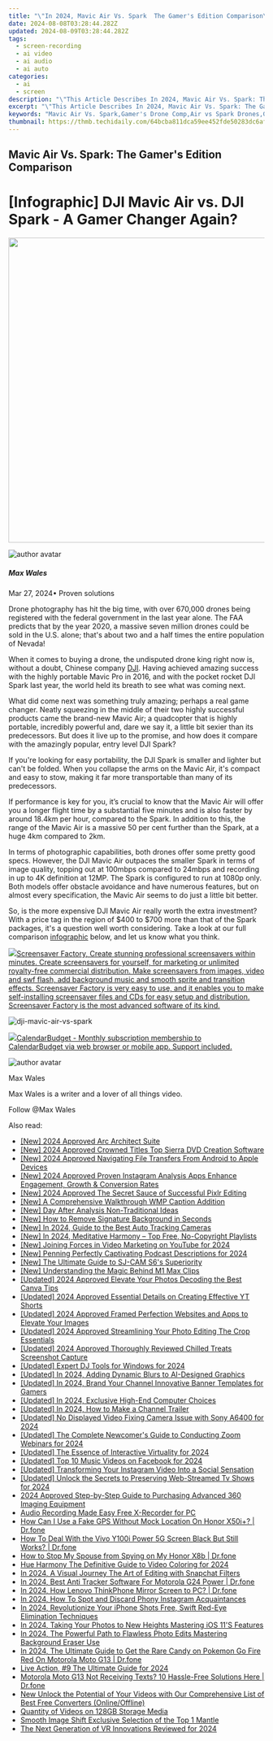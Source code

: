 ```yaml
---
title: "\"In 2024, Mavic Air Vs. Spark  The Gamer's Edition Comparison\""
date: 2024-08-08T03:28:44.282Z
updated: 2024-08-09T03:28:44.282Z
tags: 
  - screen-recording
  - ai video
  - ai audio
  - ai auto
categories: 
  - ai
  - screen
description: "\"This Article Describes In 2024, Mavic Air Vs. Spark: The Gamer's Edition Comparison\""
excerpt: "\"This Article Describes In 2024, Mavic Air Vs. Spark: The Gamer's Edition Comparison\""
keywords: "Mavic Air Vs. Spark,Gamer's Drone Comp,Air vs Spark Drones,Gaming DJI Drones,Mavic Air Gamer Edition,Spark Drone Comparison,DJI Flying Games"
thumbnail: https://thmb.techidaily.com/64bcba811dca59ee452fde50283dc6af9516c46b5a87dc01f6fa89f4e4093f9a.jpg
---
```


## Mavic Air Vs. Spark: The Gamer's Edition Comparison

# \[Infographic\] DJI Mavic Air vs. DJI Spark - A Gamer Changer Again?

<!-- affiliate ads begin -->
<a href="https://appsumo.8odi.net/c/5597632/2082526/7443" target="_top" id="2082526"><img src="//a.impactradius-go.com/display-ad/7443-2082526" border="0" alt="" width="1200" height="600"/></a><img height="0" width="0" src="https://appsumo.8odi.net/i/5597632/2082526/7443" style="position:absolute;visibility:hidden;" border="0" />
<!-- affiliate ads end -->
![author avatar](https://images.wondershare.com/filmora/article-images/max-wales-author.jpg)

##### Max Wales

 Mar 27, 2024• Proven solutions

Drone photography has hit the big time, with over 670,000 drones being registered with the federal government in the last year alone. The FAA predicts that by the year 2020, a massive seven million drones could be sold in the U.S. alone; that's about two and a half times the entire population of Nevada!

When it comes to buying a drone, the undisputed drone king right now is, without a doubt, Chinese company [DJI](https://www.dji.com/). Having achieved amazing success with the highly portable Mavic Pro in 2016, and with the pocket rocket DJI Spark last year, the world held its breath to see what was coming next.

What did come next was something truly amazing; perhaps a real game changer. Neatly squeezing in the middle of their two highly successful products came the brand-new Mavic Air; a quadcopter that is highly portable, incredibly powerful and, dare we say it, a little bit sexier than its predecessors. But does it live up to the promise, and how does it compare with the amazingly popular, entry level DJI Spark?

If you're looking for easy portability, the DJI Spark is smaller and lighter but can't be folded. When you collapse the arms on the Mavic Air, it's compact and easy to stow, making it far more transportable than many of its predecessors.

If performance is key for you, it’s crucial to know that the Mavic Air will offer you a longer flight time by a substantial five minutes and is also faster by around 18.4km per hour, compared to the Spark. In addition to this, the range of the Mavic Air is a massive 50 per cent further than the Spark, at a huge 4km compared to 2km.

In terms of photographic capabilities, both drones offer some pretty good specs. However, the DJI Mavic Air outpaces the smaller Spark in terms of image quality, topping out at 100mbps compared to 24mbps and recording in up to 4K definition at 12MP. The Spark is configured to run at 1080p only. Both models offer obstacle avoidance and have numerous features, but on almost every specification, the Mavic Air seems to do just a little bit better.

So, is the more expensive DJI Mavic Air really worth the extra investment? With a price tag in the region of $400 to $700 more than that of the Spark packages, it's a question well worth considering. Take a look at our full comparison [infographic](https://tools.techidaily.com/wondershare/filmora/download/) below, and let us know what you think.

<!-- affiliate ads begin -->
<a href="https://secure.2checkout.com/order/checkout.php?PRODS=194977&QTY=1&AFFILIATE=108875&CART=1"><img src="https://www.blumentals.net/scrfactory/images/screensaver-software.png" border="0">Screensaver Factory, Create stunning professional screensavers within minutes. Create screensavers for yourself, for marketing or unlimited royalty-free commercial distribution. Make screensavers from images, video and swf flash, add background music and smooth sprite and transition effects. Screensaver Factory is very easy to use, and it enables you to make self-installing screensaver files and CDs for easy setup and distribution. Screensaver Factory is the most advanced software of its kind.</a>
<!-- affiliate ads end -->
![dji-mavic-air-vs-spark](https://images.wondershare.com/filmora/article-images/dji-mavic-air-vs-spark.jpeg)

<!-- affiliate ads begin -->
<a href="https://secure.2checkout.com/order/checkout.php?PRODS=37701530&QTY=1&AFFILIATE=108875&CART=1"><img src="https://secure.avangate.com/images/merchant/6fe0c81e3f9438db11ebbfba6c5ce460/products/copy_cbLogo_with_text_blue.png" border="0">CalendarBudget - Monthly subscription membership to CalendarBudget via web browser or mobile app. Support included. </a>
<!-- affiliate ads end -->
![author avatar](https://images.wondershare.com/filmora/article-images/max-wales-author.jpg)

Max Wales

Max Wales is a writer and a lover of all things video.

Follow @Max Wales


<ins class="adsbygoogle"
     style="display:block"
     data-ad-format="autorelaxed"
     data-ad-client="ca-pub-7571918770474297"
     data-ad-slot="1223367746"></ins>



<ins class="adsbygoogle"
     style="display:block"
     data-ad-client="ca-pub-7571918770474297"
     data-ad-slot="8358498916"
     data-ad-format="auto"
     data-full-width-responsive="true"></ins>


<span class="atpl-alsoreadstyle">Also read:</span>
<div><ul>
<li><a href="https://article-tips.techidaily.com/new-2024-approved-arc-architect-suite/"><u>[New] 2024 Approved  Arc Architect Suite</u></a></li>
<li><a href="https://article-tips.techidaily.com/new-2024-approved-crowned-titles-top-sierra-dvd-creation-software/"><u>[New] 2024 Approved  Crowned Titles  Top Sierra DVD Creation Software</u></a></li>
<li><a href="https://article-tips.techidaily.com/new-2024-approved-navigating-file-transfers-from-android-to-apple-devices/"><u>[New] 2024 Approved  Navigating File Transfers From Android to Apple Devices</u></a></li>
<li><a href="https://instagram-video-recordings.techidaily.com/new-2024-approved-proven-instagram-analysis-apps-enhance-engagement-growth-and-conversion-rates/"><u>[New] 2024 Approved  Proven Instagram Analysis Apps  Enhance Engagement, Growth & Conversion Rates</u></a></li>
<li><a href="https://article-tips.techidaily.com/new-2024-approved-the-secret-sauce-of-successful-pixlr-editing/"><u>[New] 2024 Approved  The Secret Sauce of Successful Pixlr Editing</u></a></li>
<li><a href="https://article-tips.techidaily.com/new-a-comprehensive-walkthrough-wmp-caption-addition/"><u>[New] A Comprehensive Walkthrough  WMP Caption Addition</u></a></li>
<li><a href="https://article-tips.techidaily.com/new-day-after-analysis-non-traditional-ideas/"><u>[New] Day After Analysis  Non-Traditional Ideas</u></a></li>
<li><a href="https://some-knowledge.techidaily.com/new-how-to-remove-signature-background-in-seconds/"><u>[New] How to Remove Signature Background in Seconds</u></a></li>
<li><a href="https://article-tips.techidaily.com/new-in-2024-guide-to-the-best-auto-tracking-cameras/"><u>[New] In 2024, Guide to the Best Auto Tracking Cameras</u></a></li>
<li><a href="https://article-tips.techidaily.com/new-in-2024-meditative-harmony-top-free-no-copyright-playlists/"><u>[New] In 2024, Meditative Harmony – Top Free, No-Copyright Playlists</u></a></li>
<li><a href="https://article-tips.techidaily.com/new-joining-forces-in-video-marketing-on-youtube-for-2024/"><u>[New] Joining Forces in Video Marketing on YouTube for 2024</u></a></li>
<li><a href="https://article-tips.techidaily.com/new-penning-perfectly-captivating-podcast-descriptions-for-2024/"><u>[New] Penning Perfectly Captivating Podcast Descriptions for 2024</u></a></li>
<li><a href="https://article-tips.techidaily.com/new-the-ultimate-guide-to-sj-cam-s6s-superiority/"><u>[New] The Ultimate Guide to SJ-CAM S6's Superiority</u></a></li>
<li><a href="https://article-tips.techidaily.com/new-understanding-the-magic-behind-m1-max-clips/"><u>[New] Understanding the Magic Behind M1 Max Clips</u></a></li>
<li><a href="https://article-tips.techidaily.com/updated-2024-approved-elevate-your-photos-decoding-the-best-canva-tips/"><u>[Updated] 2024 Approved  Elevate Your Photos  Decoding the Best Canva Tips</u></a></li>
<li><a href="https://facebook-video-share.techidaily.com/updated-2024-approved-essential-details-on-creating-effective-yt-shorts/"><u>[Updated] 2024 Approved  Essential Details on Creating Effective YT Shorts</u></a></li>
<li><a href="https://article-tips.techidaily.com/updated-2024-approved-framed-perfection-websites-and-apps-to-elevate-your-images/"><u>[Updated] 2024 Approved  Framed Perfection  Websites and Apps to Elevate Your Images</u></a></li>
<li><a href="https://article-tips.techidaily.com/updated-2024-approved-streamlining-your-photo-editing-the-crop-essentials/"><u>[Updated] 2024 Approved  Streamlining Your Photo Editing  The Crop Essentials</u></a></li>
<li><a href="https://video-capture.techidaily.com/updated-2024-approved-thoroughly-reviewed-chilled-treats-screenshot-capture/"><u>[Updated] 2024 Approved  Thoroughly Reviewed  Chilled Treats Screenshot Capture</u></a></li>
<li><a href="https://article-tips.techidaily.com/updated-expert-dj-tools-for-windows-for-2024/"><u>[Updated] Expert DJ Tools for Windows for 2024</u></a></li>
<li><a href="https://article-tips.techidaily.com/updated-in-2024-adding-dynamic-blurs-to-ai-designed-graphics/"><u>[Updated] In 2024, Adding Dynamic Blurs to AI-Designed Graphics</u></a></li>
<li><a href="https://youtube-sure.techidaily.com/ed-in-2024-brand-your-channel-innovative-banner-templates-for-gamers/"><u>[Updated] In 2024, Brand Your Channel  Innovative Banner Templates for Gamers</u></a></li>
<li><a href="https://article-tips.techidaily.com/updated-in-2024-exclusive-high-end-computer-choices/"><u>[Updated] In 2024, Exclusive High-End Computer Choices</u></a></li>
<li><a href="https://eaxpv-info.techidaily.com/updated-in-2024-how-to-make-a-channel-trailer/"><u>[Updated] In 2024, How to Make a Channel Trailer</u></a></li>
<li><a href="https://article-tips.techidaily.com/updated-no-displayed-video-fixing-camera-issue-with-sony-a6400-for-2024/"><u>[Updated] No Displayed Video  Fixing Camera Issue with Sony A6400 for 2024</u></a></li>
<li><a href="https://screen-recording.techidaily.com/updated-the-complete-newcomers-guide-to-conducting-zoom-webinars-for-2024/"><u>[Updated] The Complete Newcomer's Guide to Conducting Zoom Webinars for 2024</u></a></li>
<li><a href="https://article-tips.techidaily.com/updated-the-essence-of-interactive-virtuality-for-2024/"><u>[Updated] The Essence of Interactive Virtuality for 2024</u></a></li>
<li><a href="https://facebook-video-content.techidaily.com/updated-top-10-music-videos-on-facebook-for-2024/"><u>[Updated] Top 10 Music Videos on Facebook for 2024</u></a></li>
<li><a href="https://instagram-video-files.techidaily.com/updated-transforming-your-instagram-video-into-a-social-sensation/"><u>[Updated] Transforming Your Instagram Video Into a Social Sensation</u></a></li>
<li><a href="https://video-screen-grab.techidaily.com/updated-unlock-the-secrets-to-preserving-web-streamed-tv-shows-for-2024/"><u>[Updated] Unlock the Secrets to Preserving Web-Streamed Tv Shows for 2024</u></a></li>
<li><a href="https://article-tips.techidaily.com/2024-approved-step-by-step-guide-to-purchasing-advanced-360-imaging-equipment/"><u>2024 Approved  Step-by-Step Guide to Purchasing Advanced 360 Imaging Equipment</u></a></li>
<li><a href="https://on-screen-recording.techidaily.com/audio-recording-made-easy-free-x-recorder-for-pc/"><u>Audio Recording Made Easy  Free X-Recorder for PC</u></a></li>
<li><a href="https://fake-location.techidaily.com/how-can-i-use-a-fake-gps-without-mock-location-on-honor-x50iplus-drfone-by-drfone-virtual-android/"><u>How Can I Use a Fake GPS Without Mock Location On Honor X50i+? | Dr.fone</u></a></li>
<li><a href="https://change-location.techidaily.com/how-to-deal-with-the-vivo-y100i-power-5g-screen-black-but-still-works-drfone-by-drfone-fix-android-problems-fix-android-problems/"><u>How To Deal With the Vivo Y100i Power 5G Screen Black But Still Works? | Dr.fone</u></a></li>
<li><a href="https://fix-guide.techidaily.com/how-to-stop-my-spouse-from-spying-on-my-honor-x8b-drfone-by-drfone-virtual-android/"><u>How to Stop My Spouse from Spying on My Honor X8b | Dr.fone</u></a></li>
<li><a href="https://article-tips.techidaily.com/hue-harmony-the-definitive-guide-to-video-coloring-for-2024/"><u>Hue Harmony  The Definitive Guide to Video Coloring for 2024</u></a></li>
<li><a href="https://snapchat-videos.techidaily.com/in-2024-a-visual-journey-the-art-of-editing-with-snapchat-filters/"><u>In 2024, A Visual Journey  The Art of Editing with Snapchat Filters</u></a></li>
<li><a href="https://android-location-track.techidaily.com/in-2024-best-anti-tracker-software-for-motorola-g24-power-drfone-by-drfone-virtual-android/"><u>In 2024, Best Anti Tracker Software For Motorola G24 Power | Dr.fone</u></a></li>
<li><a href="https://screen-mirror.techidaily.com/in-2024-how-lenovo-thinkphone-mirror-screen-to-pc-drfone-by-drfone-android/"><u>In 2024, How Lenovo ThinkPhone Mirror Screen to PC? | Dr.fone</u></a></li>
<li><a href="https://instagram-videos.techidaily.com/in-2024-how-to-spot-and-discard-phony-instagram-acquaintances/"><u>In 2024, How To Spot and Discard Phony Instagram Acquaintances</u></a></li>
<li><a href="https://article-tips.techidaily.com/in-2024-revolutionize-your-iphone-shots-free-swift-red-eye-elimination-techniques/"><u>In 2024, Revolutionize Your iPhone Shots  Free, Swift Red-Eye Elimination Techniques</u></a></li>
<li><a href="https://article-tips.techidaily.com/in-2024-taking-your-photos-to-new-heights-mastering-ios-11s-features/"><u>In 2024, Taking Your Photos to New Heights  Mastering iOS 11'S Features</u></a></li>
<li><a href="https://article-tips.techidaily.com/in-2024-the-powerful-path-to-flawless-photo-edits-mastering-background-eraser-use/"><u>In 2024, The Powerful Path to Flawless Photo Edits  Mastering Background Eraser Use</u></a></li>
<li><a href="https://android-pokemon-go.techidaily.com/in-2024-the-ultimate-guide-to-get-the-rare-candy-on-pokemon-go-fire-red-on-motorola-moto-g13-drfone-by-drfone-virtual-android/"><u>In 2024, The Ultimate Guide to Get the Rare Candy on Pokemon Go Fire Red On Motorola Moto G13 | Dr.fone</u></a></li>
<li><a href="https://article-tips.techidaily.com/live-action-9-the-ultimate-guide-for-2024/"><u>Live Action, #9  The Ultimate Guide for 2024</u></a></li>
<li><a href="https://howto.techidaily.com/motorola-moto-g13-not-receiving-texts-10-hassle-free-solutions-here-drfone-by-drfone-fix-android-problems-fix-android-problems/"><u>Motorola Moto G13 Not Receiving Texts? 10 Hassle-Free Solutions Here | Dr.fone</u></a></li>
<li><a href="https://audio-editing.techidaily.com/new-unlock-the-potential-of-your-videos-with-our-comprehensive-list-of-best-free-converters-onlineoffline/"><u>New Unlock the Potential of Your Videos with Our Comprehensive List of Best Free Converters (Online/Offline)</u></a></li>
<li><a href="https://extra-resources.techidaily.com/quantity-of-videos-on-128gb-storage-media/"><u>Quantity of Videos on 128GB Storage Media</u></a></li>
<li><a href="https://article-tips.techidaily.com/smooth-image-shift-exclusive-selection-of-the-top-1-mantle/"><u>Smooth Image Shift  Exclusive Selection of the Top 1 Mantle</u></a></li>
<li><a href="https://article-tips.techidaily.com/the-next-generation-of-vr-innovations-reviewed-for-2024/"><u>The Next Generation of VR  Innovations Reviewed for 2024</u></a></li>
</ul></div>
